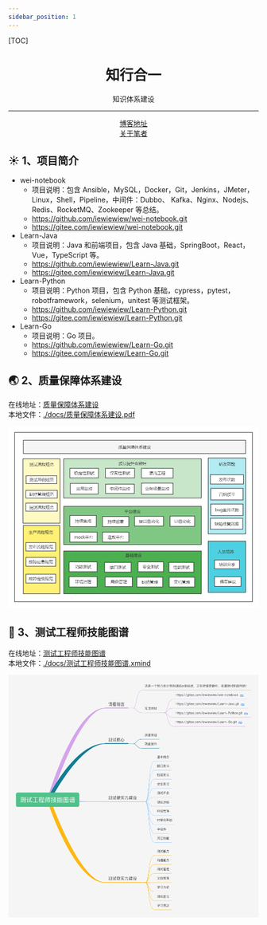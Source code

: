 ```yaml
---
sidebar_position: 1
---
```


[TOC]

<h1 align = "center">知行合一</h1>
<p align = "center">知识体系建设</p>

---

<center>

[博客地址](https://iewiewiew.github.io/docs/)  
[关于笔者](./随笔杂谈/关于笔者.md)

</center>



## :sunny: 1、项目简介
- wei-notebook
  - 项目说明：包含 Ansible，MySQL，Docker，Git，Jenkins，JMeter，Linux，Shell，Pipeline，中间件：Dubbo、 Kafka、Nginx、Nodejs、Redis、RocketMQ、Zookeeper 等总结。
  - https://github.com/iewiewiew/wei-notebook.git
  - https://gitee.com/iewiewiew/wei-notebook.git
- Learn-Java
  - 项目说明：Java 和前端项目，包含 Java 基础，SpringBoot，React，Vue，TypeScript 等。
  - https://github.com/iewiewiew/Learn-Java.git
  - https://gitee.com/iewiewiew/Learn-Java.git
- Learn-Python
  - 项目说明：Python 项目，包含 Python 基础，cypress，pytest，robotframework，selenium，unitest 等测试框架。
  - https://github.com/iewiewiew/Learn-Python.git
  - https://gitee.com/iewiewiew/Learn-Python.git
- Learn-Go
  - 项目说明：Go 项目。
  - https://github.com/iewiewiew/Learn-Go.git
  - https://gitee.com/iewiewiew/Learn-Go.git



## :earth_asia: 2、质量保障体系建设
在线地址：[质量保障体系建设](https://www.processon.com/view/link/62526ac61efad407891c5dd5)    
本地文件：[./docs/质量保障体系建设.pdf](./docs/质量保障体系建设.pdf)

![](./docs/质量保障体系建设.png)



## :frog: 3、测试工程师技能图谱

在线地址：[测试工程师技能图谱](https://www.processon.com/view/link/615eae81e0b34d06f3dcdf4b)  
本地文件：[./docs/测试工程师技能图谱.xmind](./docs/测试工程师技能图谱.xmind) 

![](./docs/测试工程师技能图谱.png)
